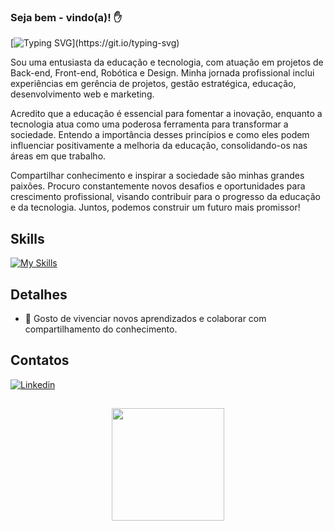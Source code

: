 ### Seja bem - vindo(a)! ✋

[![Typing SVG](https://readme-typing-svg.herokuapp.com/?color=00FF7F&size=35&center=true&vCenter=true&width=1000&lines=Olá,me+chamo+Gabriela+Bueno!;+Sou+Engenheira+de+Computação,+;E+atuo+como+Desenvolvedora.;)](https://git.io/typing-svg)

Sou uma entusiasta da educação e tecnologia, com atuação em projetos de Back-end, Front-end, Robótica e Design. Minha jornada profissional inclui experiências em gerência de projetos, gestão estratégica, educação, desenvolvimento web e marketing.

Acredito que a educação é essencial para fomentar a inovação, enquanto a tecnologia atua como uma poderosa ferramenta para transformar a sociedade. Entendo a importância desses princípios e como eles podem influenciar positivamente a melhoria da educação, consolidando-os nas áreas em que trabalho.

Compartilhar conhecimento e inspirar a sociedade são minhas grandes paixões. Procuro constantemente novos desafios e oportunidades para crescimento profissional, visando contribuir para o progresso da educação e da tecnologia. Juntos, podemos construir um futuro mais promissor!

## Skills
[![My Skills](https://skillicons.dev/icons?i=c,r,java,mysql,html,css,js,python,arduino,figma,jquery,mongodb,ps,react,angular,flutter,matlab)](https://skillicons.dev)

## Detalhes
- 🤗 Gosto de vivenciar novos aprendizados e colaborar com compartilhamento do conhecimento.

## Contatos
[![Linkedin](https://img.shields.io/badge/LinkedIn-0077B5?style=for-the-badge&logo=linkedin&logoColor=white)](https://www.linkedin.com/in/gabrielabueno-/)

## 
<div align="center">
  <a href="https://github.com/GabrielaBueno">
  <img height="180em" src="https://github-readme-stats.vercel.app/api/top-langs/?username=GabrielaBueno&layout=compact&theme=chartreuse-dark"/>
</div>

